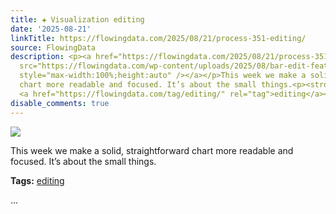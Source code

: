 ```yaml
---
title: ✚ Visualization editing
date: '2025-08-21'
linkTitle: https://flowingdata.com/2025/08/21/process-351-editing/
source: FlowingData
description: <p><a href="https://flowingdata.com/2025/08/21/process-351-editing/"><img
  src="https://flowingdata.com/wp-content/uploads/2025/08/bar-edit-featured-750x448.png"
  style="max-width:100%;height:auto" /></a></p>This week we make a solid, straightforward
  chart more readable and focused. It’s about the small things.<p><strong>Tags:</strong>
  <a href="https://flowingdata.com/tag/editing/" rel="tag">editing</a></p> ...
disable_comments: true
---
```

<p><a href="https://flowingdata.com/2025/08/21/process-351-editing/"><img src="https://flowingdata.com/wp-content/uploads/2025/08/bar-edit-featured-750x448.png" style="max-width:100%;height:auto" /></a></p>This week we make a solid, straightforward chart more readable and focused. It’s about the small things.<p><strong>Tags:</strong> <a href="https://flowingdata.com/tag/editing/" rel="tag">editing</a></p> ...